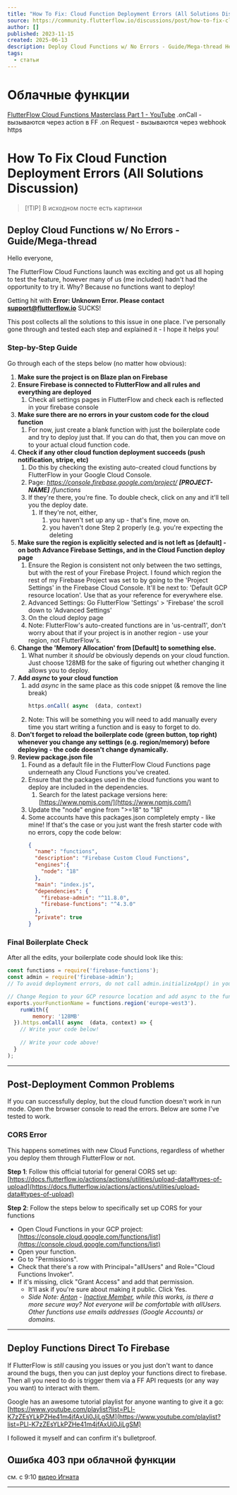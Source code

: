 ```yaml
---
title: "How To Fix: Cloud Function Deployment Errors (All Solutions Discussion)"
source: https://community.flutterflow.io/discussions/post/how-to-fix-cloud-function-deployment-errors-all-solutions-discussion-wgfMLgpLrBlmnUI?highlight=9qlSlZS0KQzXK0H
author: []
published: 2023-11-15
created: 2025-06-13
description: Deploy Cloud Functions w/ No Errors - Guide/Mega-thread Hello everyone, The FlutterFlow Cloud Functions launch was exciting and got us all hoping to test the feature, however many of us (me included) ...
tags:
  - статьи
---
```

# Облачные функции
[FlutterFlow Cloud Functions Masterclass Part 1 - YouTube](https://www.youtube.com/live/PkHZiBZQMUU)
.onCall - вызываются через action в FF
.on Request - вызываются через webhook https

# How To Fix Cloud Function Deployment Errors (All Solutions Discussion)

> [!TIP] В исходном посте есть картинки

## Deploy Cloud Functions w/ No Errors - Guide/Mega-thread

Hello everyone,

The FlutterFlow Cloud Functions launch was exciting and got us all hoping to test the feature, however many of us (me included) hadn't had the opportunity to try it. Why? Because no functions want to deploy!

Getting hit with **Error: Unknown Error. Please contact support@flutterflow.io** SUCKS!

This post collects all the solutions to this issue in one place. I've personally gone through and tested each step and explained it - I hope it helps you!

### Step-by-Step Guide

Go through each of the steps below (no matter how obvious):

1. **Make sure the project is on Blaze plan on Firebase**
2. **Ensure Firebase is connected to FlutterFlow and all rules and everything are deployed**
	1. Check all settings pages in FlutterFlow and check each is reflected in your firebase console
3. **Make sure there are no errors in your custom code for the cloud function**
	1. For now, just create a blank function with just the boilerplate code and try to deploy just that. If you can do that, then you can move on to your actual cloud function code.
4. **Check if any other cloud function deployment succeeds (push notification, stripe, etc)**
	1. Do this by checking the existing auto-created cloud functions by FlutterFlow in your Google Cloud Console.
	2. Page: *https://console.firebase.google.com/project/* ***\[PROJECT-NAME\]*** */functions*
	3. If they're there, you're fine. To double check, click on any and it'll tell you the deploy date.
		1. If they're not, either,
			1. you haven't set up any up - that's fine, move on.
			2. you haven't done Step 2 properly (e.g. you're expecting the deleting 
5. **Make sure the region is explicitly selected and is not left as \[default\] - on both Advance Firebase Settings, and in the Cloud Function deploy page**
	1. Ensure the Region is consistent not only between the two settings, but with the rest of your Firebase Project. I found which region the rest of my Firebase Project was set to by going to the 'Project Settings' in the Firebase Cloud Console. It'll be next to: 'Default GCP resource location'. Use that as your reference for everywhere else.
	2. Advanced Settings: Go FlutterFlow 'Settings' > 'Firebase' the scroll down to 'Advanced Settings'
	3. On the cloud deploy page
	4. Note: FlutterFlow's auto-created functions are in 'us-central1', don't worry about that if your project is in another region - use your region, not FlutterFlow's.
6. **Change the 'Memory Allocation' from \[Default\] to something else.**
	1. What number it *should* be obviously depends on your cloud function. Just choose 128MB for the sake of figuring out whether changing it allows you to deploy.
1. **Add *async* to your cloud function**
	1. add *async* in the same place as this code snippet (& remove the line break)
		```javascript
		https.onCall( async  (data, context)
		```
	2. Note: This will be something you will need to add manually every time you start writing a function and is easy to forget to do.
2. **Don't forget to reload the boilerplate code (green button, top right) whenever you change any settings (e.g. region/memory) before deploying - the code doesn't change dynamically.**
3. **Review package.json file**
	1. Found as a default file in the FlutterFlow Cloud Functions page underneath any Cloud Functions you've created.
	2. Ensure that the packages used in the cloud functions you want to deploy are included in the dependencies.
		1. Search for the latest package versions here: [https://www.npmjs.com/](https://www.npmjs.com/)
	3. Update the "node" engine from ">=18" to "18"
	4. Some accounts have this packages.json completely empty - like mine! If that's the case or you just want the fresh starter code with no errors, copy the code below:
		```json
		{
		  "name": "functions",
		  "description": "Firebase Custom Cloud Functions",
		  "engines":{
		    "node": "18"
		  },
		  "main": "index.js",
		  "dependencies": {
		    "firebase-admin": "^11.8.0",
		    "firebase-functions": "^4.3.0"
		  },
		  "private": true
		}
		```

### Final Boilerplate Check

After all the edits, your boilerplate code should look like this:

```javascript
const functions = require('firebase-functions');
const admin = require('firebase-admin');
// To avoid deployment errors, do not call admin.initializeApp() in your code

// Change Region to your GCP resource location and add async to the function
exports.yourFunctionName = functions.region('europe-west3').
    runWith({
        memory: '128MB'
  }).https.onCall( async  (data, context) => {
    // Write your code below!
   
    // Write your code above!
  }
);
```

---

## Post-Deployment Common Problems

If you can successfully deploy, but the cloud function doesn't work in run mode. Open the browser console to read the errors. Below are some I've tested to work.

### CORS Error

This happens sometimes with new Cloud Functions, regardless of whether you deploy them through FlutterFlow or not.

**Step 1**: Follow this official tutorial for general CORS set up: [https://docs.flutterflow.io/actions/actions/utilities/upload-data#types-of-upload](https://docs.flutterflow.io/actions/actions/utilities/upload-data#types-of-upload)

**Step 2**: Follow the steps below to specifically set up CORS for your functions

- Open Cloud Functions in your GCP project: [https://console.cloud.google.com/functions/list](https://console.cloud.google.com/functions/list)
- Open your function.
- Go to "Permissions".
- Check that there's a row with Principal="allUsers" and Role="Cloud Functions Invoker".
- If it's missing, click "Grant Access" and add that permission.
	- It'll ask if you're sure about making it public. Click Yes.
	- *Side Note: [Anton](https://community.flutterflow.io/member/3AsJZwm9ge) - [Inactive Member](https://community.flutterflow.io/member/rD3UZFPkvM), while this works, is there a more secure way? Not everyone will be comfortable with allUsers. Other functions use emails addresses (Google Accounts) or domains.*

---

## Deploy Functions Direct To Firebase

If FlutterFlow is *still* causing you issues or you just don't want to dance around the bugs, then you can just deploy your functions direct to firebase. Then all you need to do is trigger them via a FF API requests (or any way you want) to interact with them.

Google has an awesome tutorial playlist for anyone wanting to give it a go: [https://www.youtube.com/playlist?list=PLl-K7zZEsYLkPZHe41m4jfAxUi0JjLgSM](https://www.youtube.com/playlist?list=PLl-K7zZEsYLkPZHe41m4jfAxUi0JjLgSM)

I followed it myself and can confirm it's bulletproof.

## Ошибка 403 при облачной функции
см. с 9:10 [видео Игната](https://www.youtube.com/watch?v=a4hUsxS1RqQ) 


---
